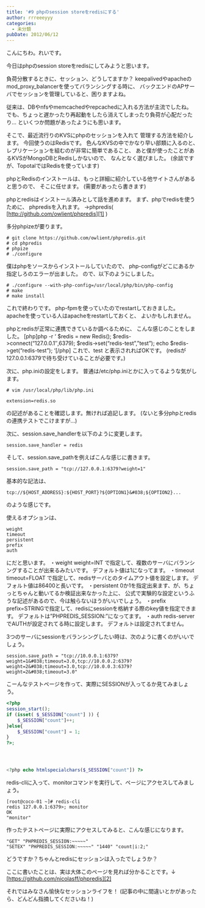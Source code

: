 ```yaml
---
title: '#9 phpのsession storeをredisにする'
author: rrreeeyyy
categories:
  - 未分類
pubDate: 2012/06/12
---
```

こんにちわ。れいです。

今日はphpのsession storeをredisにしてみようと思います。

<!--more-->

負荷分散するときに、セッション、どうしてますか？
keepalivedやapacheのmod\_proxy\_balancerを使ってバランシングする時に、
バックエンドのAPサーバでセッションを管理していると、困りますよね。

従来は、DBやnfsやmemcachedやrepcachedに入れる方法が主流でしたね。
でも、ちょっと遅かったり再起動をしたら消えてしまったり負荷が心配だったり&#8230;
といくつか問題があったようにも思います。

そこで、最近流行りのKVSにphpのセッションを入れて
管理する方法を紹介します。
今回使うのはRedisです。
色んなKVSの中でかなり早い部類に入るのと、
レプリケーションを組むのが非常に簡単であること、
あと僕が使ったことがあるKVSがMongoDBとRedisしかないので、
なんとなく選びました。
(余談ですが、TopotalではRedisを使っています)

phpとRedisのインストールは、もっと詳細に紹介している他サイトさんがあると思うので、
そこに任せます。
(需要があったら書きます)

phpとredisはインストール済みとして話を進めます。
まず、phpでredisを使うために、
phpredisを入れます。
→phpredis( [http://github.com/owlient/phpredis][1] )

多分phpizeが要ります。

```
# git clone https://github.com/owlient/phpredis.git
# cd phpredis
# phpize
# ./configure
```

僕はphpをソースからインストールしていたので、
php-configがどこにあるか指定しろのエラーが出ました。
ので、以下のようにしました。

```
# ./configure --with-php-config=/usr/local/php/bin/php-config
# make
# make install
```

これで終わりです。
php-fpmを使っていたのでrestartしておきました。
apacheを使っている人はapacheをrestartしておくと、
よいかもしれません。

phpとredisが正常に連携できているか調べるために、
こんな感じのことをしました。
[php]php -r &#8216; $redis = new Redis();
$redis->connect(&#8220;127.0.0.1&#8243;,6379);
$redis->set(&#8220;redis-test&#8221;,&#8221;test&#8221;);
echo $redis->get(&#8220;redis-test&#8221;); &#8216;[/php]
これで、test と表示されればOKです。
(redisが127.0.0.1:6379で待ち受けていることが必要です。)

次に、php.iniの設定をします。
普通は/etc/php.iniとかに入ってるような気がします。

```
# vim /usr/local/php/lib/php.ini
```

```
extension=redis.so
```

の記述があることを確認します。無ければ追記します。
(ないと多分phpとredisの連携テストでこけますが…)

次に、session.save_handlerを以下のように変更します。

```
session.save_handler = redis
```

そして、session.save_pathを例えばこんな感じに書きます。

```
session.save_path = "tcp://127.0.0.1:6379?weight=1"
```

基本的な記法は、

```
tcp://${HOST_ADDRESS}:${HOST_PORT}?${OPTION1}&#038;${OPTION2}...
```

のような感じです。

使えるオプションは、

```
weight
timeout
persistent
prefix
auth
```

にだと思います。
・weight
weight=INT で指定して、複数のサーバにバランシングすることが出来るみたいです。
デフォルト値は1になってます。
・timeout
timeout=FLOAT で指定して、redisサーバとのタイムアウト値を設定します。
デフォルト値は86400と長いです。
・persistent
0か1を指定出来ます、が、ちょっとちゃんと動いてるか検証出来なかった上に、
公式で実験的な設定というふうな記述があるので、今は触らないほうがいいでしょう。
・prefix
prefix=STRINGで指定して、redisにsessionを格納する際のkey値を指定できます。
デフォルトは&#8221;PHPREDIS_SESSION:&#8221;になってます。
・auth
redis-serverでAUTHが設定されてる時に設定します。
デフォルトは設定されてません。

3つのサーバにsessionをバランシングしたい時は、次のように書くのがいいでしょう。

```
session.save_path = "tcp://10.0.0.1:6379?weight=1&#038;timeout=3.0,tcp://10.0.0.2:6379?weight=2&#038;timeout=3.0,tcp://10.0.0.3:6379?weight=2&#038;timeout=3.0"
```

こーんなテストページを作って、実際にSESSIONが入ってるか見てみましょう。

``` php
<?php
session_start();
if (isset( $_SESSION["count"] )) {
	$_SESSION["count"]++;
}else{
	$_SESSION["count"] = 1;
}
?>;




<?php echo htmlspecialchars($_SESSION["count"]) ?>


```

redis-cliに入って、monitorコマンドを実行して、ページにアクセスしてみましょう。

```
[root@coco-01 ~]# redis-cli
redis 127.0.0.1:6379>; monitor
OK
"monitor"
```

作ったテストページに実際にアクセスしてみると、こんな感じになります。

```
"GET" "PHPREDIS_SESSION:~~~~~"
"SETEX" "PHPREDIS_SESSION:~~~~~" "1440" "count|i:2;"
```

どうですか？ちゃんとredisにセッションは入ったでしょうか？

ここに書いたことは、実は大体このページを見れば分かることです。↓
[https://github.com/nicolasff/phpredis][2]

それではみなさん愉快なセッションライフを！
(記事の中に間違いとかがあったら、どんどん指摘してくださいね！)

 [1]: http://github.com/owlient/phpredis "http://github.com/owlient/phpredis"
 [2]: https://github.com/nicolasff/phpredis "https://github.com/nicolasff/phpredis"
